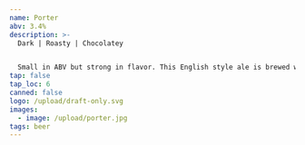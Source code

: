 ```yaml
---
name: Porter
abv: 3.4%
description: >-
  Dark | Roasty | Chocolatey


  Small in ABV but strong in flavor. This English style ale is brewed with chocolate and roast malts to bring out notes of coffee and dark chocolate.
tap: false
tap_loc: 6
canned: false
logo: /upload/draft-only.svg
images:
  - image: /upload/porter.jpg
tags: beer
---
```

